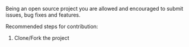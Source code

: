Being an open source project you are allowed and encouraged to submit issues, bug fixes and features.

Recommended steps for contribution:
1. Clone/Fork the project